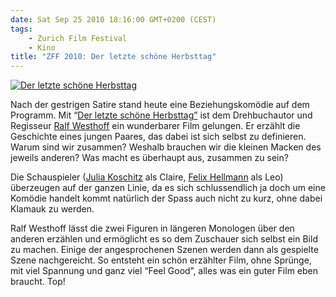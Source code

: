 ```yaml
---
date: Sat Sep 25 2010 18:16:00 GMT+0200 (CEST)
tags:
    - Zurich Film Festival
    - Kino
title: "ZFF 2010: Der letzte schöne Herbsttag"
---
```



[![Der letzte schöne
Herbsttag](http://media.tumblr.com/tumblr_l9b8lzAZFC1qa2z4q.jpg)](http://www.zurichfilmfestival.org/de/programm-2010/Filme/513/der-letzte-schone-herbsttag/)

Nach der gestrigen Satire stand heute eine Beziehungskomödie auf dem
Programm. Mit “[Der letzte schöne
Herbsttag”](http://www.zurichfilmfestival.org/de/programm-2010/Filme/513/der-letzte-schone-herbsttag/)
ist dem Drehbuchautor und Regisseur [Ralf
Westhoff](http://www.imdb.com/name/nm1311684/) ein wunderbarer Film
gelungen. Er erzählt die Geschichte eines jungen Paares, das dabei ist
sich selbst zu definieren. Warum sind wir zusammen? Weshalb brauchen wir
die kleinen Macken des jeweils anderen? Was macht es überhaupt aus,
zusammen zu sein?

Die Schauspieler ([Julia Koschitz](http://www.imdb.com/name/nm1918947/)
als Claire, [Felix Hellmann](http://www.imdb.com/name/nm1716880/) als
Leo) überzeugen auf der ganzen Linie, da es sich schlussendlich ja doch
um eine Komödie handelt kommt natürlich der Spass auch nicht zu kurz,
ohne dabei Klamauk zu werden.

Ralf Westhoff lässt die zwei Figuren in längeren Monologen über den
anderen erzählen und ermöglicht es so dem Zuschauer sich selbst ein Bild
zu machen. Einige der angesprochenen Szenen werden dann als gespielte
Szene nachgereicht. So entsteht ein schön erzählter Film, ohne Sprünge,
mit viel Spannung und ganz viel “Feel Good”, alles was ein guter Film
eben braucht. Top!

